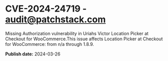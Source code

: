 # CVE-2024-24719 - audit@patchstack.com

Missing Authorization vulnerability in Uriahs Victor Location Picker at Checkout for WooCommerce.This issue affects Location Picker at Checkout for WooCommerce: from n/a through 1.8.9.



**Publish date:** 2024-03-26
